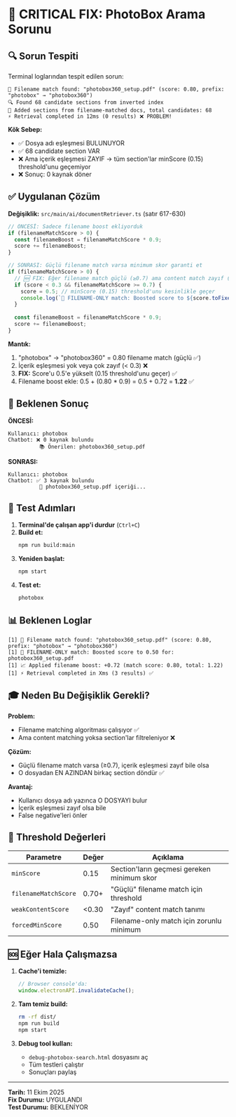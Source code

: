 # 🚨 CRITICAL FIX: PhotoBox Arama Sorunu

## 🔍 Sorun Tespiti

Terminal loglarından tespit edilen sorun:

```
📁 Filename match found: "photobox360_setup.pdf" (score: 0.80, prefix: "photobox" → "photobox360")
🔍 Found 68 candidate sections from inverted index
📁 Added sections from filename-matched docs, total candidates: 68
⚡ Retrieval completed in 12ms (0 results) ❌ PROBLEM!
```

**Kök Sebep:**
- ✅ Dosya adı eşleşmesi BULUNUYOR
- ✅ 68 candidate section VAR
- ❌ Ama içerik eşleşmesi ZAYIF → tüm section'lar minScore (0.15) threshold'unu geçemiyor
- ❌ Sonuç: 0 kaynak döner

## ✅ Uygulanan Çözüm

**Değişiklik:** `src/main/ai/documentRetriever.ts` (satır 617-630)

```typescript
// ÖNCESİ: Sadece filename boost ekliyorduk
if (filenameMatchScore > 0) {
  const filenameBoost = filenameMatchScore * 0.9;
  score += filenameBoost;
}

// SONRASI: Güçlü filename match varsa minimum skor garanti et
if (filenameMatchScore > 0) {
  // 🆕 FIX: Eğer filename match güçlü (≥0.7) ama content match zayıf (<0.3)
  if (score < 0.3 && filenameMatchScore >= 0.7) {
    score = 0.5; // minScore (0.15) threshold'unu kesinlikle geçer
    console.log(`🚀 FILENAME-ONLY match: Boosted score to ${score.toFixed(2)}`);
  }
  
  const filenameBoost = filenameMatchScore * 0.9;
  score += filenameBoost;
}
```

**Mantık:**
1. "photobox" → "photobox360" = 0.80 filename match (güçlü ✅)
2. İçerik eşleşmesi yok veya çok zayıf (< 0.3) ❌
3. **FIX:** Score'u 0.5'e yükselt (0.15 threshold'unu geçer) ✅
4. Filename boost ekle: 0.5 + (0.80 * 0.9) = 0.5 + 0.72 = **1.22** ✅

## 🎯 Beklenen Sonuç

**ÖNCESİ:**
```
Kullanıcı: photobox
Chatbot: ❌ 0 kaynak bulundu
          📚 Önerilen: photobox360_setup.pdf
```

**SONRASI:**
```
Kullanıcı: photobox
Chatbot: ✅ 3 kaynak bulundu
          📄 photobox360_setup.pdf içeriği...
```

## 🔬 Test Adımları

1. **Terminal'de çalışan app'i durdur** (`Ctrl+C`)
2. **Build et:**
   ```bash
   npm run build:main
   ```
3. **Yeniden başlat:**
   ```bash
   npm start
   ```
4. **Test et:**
   ```
   photobox
   ```

## 📊 Beklenen Loglar

```
[1] 📁 Filename match found: "photobox360_setup.pdf" (score: 0.80, prefix: "photobox" → "photobox360")
[1] 🚀 FILENAME-ONLY match: Boosted score to 0.50 for: photobox360_setup.pdf
[1] 📈 Applied filename boost: +0.72 (match score: 0.80, total: 1.22)
[1] ⚡ Retrieval completed in Xms (3 results) ✅
```

## 🎓 Neden Bu Değişiklik Gerekli?

**Problem:** 
- Filename matching algoritması çalışıyor ✅
- Ama content matching yoksa section'lar filtreleniyor ❌

**Çözüm:**
- Güçlü filename match varsa (≥0.7), içerik eşleşmesi zayıf bile olsa
- O dosyadan EN AZINDAN birkaç section döndür ✅

**Avantaj:**
- Kullanıcı dosya adı yazınca O DOSYAYI bulur
- İçerik eşleşmesi zayıf olsa bile
- False negative'leri önler

## 🔧 Threshold Değerleri

| Parametre | Değer | Açıklama |
|-----------|-------|----------|
| `minScore` | 0.15 | Section'ların geçmesi gereken minimum skor |
| `filenameMatchScore` | 0.70+ | "Güçlü" filename match için threshold |
| `weakContentScore` | <0.30 | "Zayıf" content match tanımı |
| `forcedMinScore` | 0.50 | Filename-only match için zorunlu minimum |

## 🆘 Eğer Hala Çalışmazsa

1. **Cache'i temizle:**
   ```javascript
   // Browser console'da:
   window.electronAPI.invalidateCache();
   ```

2. **Tam temiz build:**
   ```bash
   rm -rf dist/
   npm run build
   npm start
   ```

3. **Debug tool kullan:**
   - `debug-photobox-search.html` dosyasını aç
   - Tüm testleri çalıştır
   - Sonuçları paylaş

---

**Tarih:** 11 Ekim 2025  
**Fix Durumu:** UYGULANDI  
**Test Durumu:** BEKLENİYOR

